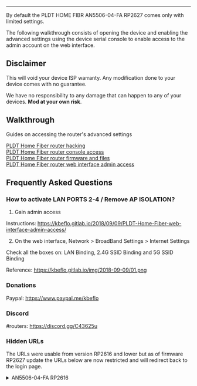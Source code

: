 ---

By default the PLDT HOME FIBR AN5506-04-FA RP2627 comes only with limited settings.

The following walkthrough consists of opening the device and enabling the advanced settings using the device serial console to enable access to the admin account on the web interface.

## Disclaimer

This will void your device ISP warranty. Any modification done to your device comes with no guarantee.

We have no responsibility to any damage that can happen to any of your devices. **Mod at your own risk**.

## Walkthrough

Guides on accessing the router's advanced settings

[PLDT Home Fiber router hacking](https://kbeflo.gitlab.io/2018/05/20/PLDT-Home-Fiber-router-hacking/)<br>
[PLDT Home Fiber router console access](https://kbeflo.gitlab.io/2018/05/20/PLDT-Home-Fiber-router-console-access/)<br>
[PLDT Home Fiber router firmware and files](https://kbeflo.gitlab.io/2018/05/20/PLDT-Home-Fiber-router-firmware-and-files/)<br>
[PLDT Home Fiber router web interface admin access](https://kbeflo.gitlab.io/2018/09/09/PLDT-Home-Fiber-web-interface-admin-access/)

## Frequently Asked Questions

### How to activate LAN PORTS 2-4 / Remove AP ISOLATION?

1. Gain admin access

Instructions: https://kbeflo.gitlab.io/2018/09/09/PLDT-Home-Fiber-web-interface-admin-access/

2. On the web interface, Network > BroadBand Settings > Internet Settings

Check all the boxes on: LAN Binding, 2.4G SSID Binding and 5G SSID Binding

Reference: https://kbeflo.gitlab.io/img/2018-09-09/01.png

### Donations

Paypal: https://www.paypal.me/kbeflo

### Discord

\#routers: https://discord.gg/C43625u

### Hidden URLs

The URLs were usable from version RP2616 and lower but as of firmware RP2627 update the URLs below are now restricted and will redirect back to the login page.

<details>
    <summary>AN5506-04-FA RP2616</summary>

    Hidden from the web interface are the rest of the router's capabilities and advanced settings.

    We just need to enter the right url for the settings you're looking for.

    We need to be logged in before we can do anything else, use your defined password if you already set the admin password.

    Note that you have to log in again if you're idle for a few minutes on the web interface.

        
        username: admin
        password: 1234
        
        http://192.168.1.1/application/ddns.asp		            # Configure DDNS
        http://192.168.1.1/application/dlna.asp                         # Enable or disable DLNA service
        http://192.168.1.1/application/dmz.asp			    # Set host IP to DMZ
        http://192.168.1.1/application/multi_nat.asp                    # Configure Multi NAT
        http://192.168.1.1/application/samba.asp                        # Enable or disable samba service
        http://192.168.1.1/application/ping_diagnosis.asp	            # Network diagnosis. Ping and Traceroute
        http://192.168.1.1/application/port_forwarding.asp              # Configure port forwarding
        http://192.168.1.1/application/port_trigger.asp                 # Configure port trigger
        http://192.168.1.1/application/redirect.asp		            # blank
        http://192.168.1.1/application/upnp.asp			    # Configure UPnP enable/disable

        http://192.168.1.1/help/

        http://192.168.1.1/internet/dhcp_macband.asp                    # blank
        http://192.168.1.1/internet/dhcp_portband.asp                   # blank
        http://192.168.1.1/internet/dhcp_service.asp		    # Enable/disable DHCP functions, configure parameters
        http://192.168.1.1/internet/dhcpv6_portband.asp                 # blank
        http://192.168.1.1/internet/dhcp_userlist.asp		    # Display information about DHCP client, include IP address, MAC address and lease
        http://192.168.1.1/internet/ipv6_static_route.asp               # Configure IPv6 static route
        http://192.168.1.1/internet/lan.asp			            # Setup router IP address and subnet mask
        http://192.168.1.1/internet/pppoe_accout.asp                    # Modify PPPoE account
        http://192.168.1.1/internet/qos.asp                             # blank
        http://192.168.1.1/internet/wan_romania.asp                     # Choose different connection type suitable for your environment.
        http://192.168.1.1/internet/wan_sfu.asp                         # Choose different connection type suitable for your environment.
        http://192.168.1.1/internet/wan_user.asp		            # blank

        http://192.168.1.1/log/log.asp			            # View router logs

        http://192.168.1.1/management/account_admin.asp                 # Configure admin account
        http://192.168.1.1/management/account_self_admin.asp	    # Configure admin account
        http://192.168.1.1/management/account_self_admin_toacs.asp
        http://192.168.1.1/management/down_cfgfile.asp                  # Backup several config files from device to PC as you wish after opening the ftp tool
        http://192.168.1.1/management/ftp_server.asp                    # Configure FTP server
        http://192.168.1.1/management/ntpchecktime.asp                  # Configure time
        http://192.168.1.1/management/reboot.asp	                    # Reboot
        http://192.168.1.1/management/restore.asp             	    # Restore device configuration (!)
        http://192.168.1.1/management/update.asp	                    # Upgrade firmware (!)

        http://192.168.1.1/menu/

        http://192.168.1.1/ont_auth/sncfg.asp                           # Modify the ONU authentication-related parameters to authenticate the OLT
        http://192.168.1.1/security/acl.asp                             # Configure ACL enable/disable, and enabled rules
        http://192.168.1.1/security/ddos.asp		            # Enable/disable DDOS
        http://192.168.1.1/security/dhcp_filter.asp                     # Blocking the MAC address to get the DHCP
        http://192.168.1.1/security/firewall_enable.asp		    # Configure firewall enable/disable
        http://192.168.1.1/security/https_enable.asp		    # Enable/disable Https
        http://192.168.1.1/security/ip_filter.asp		            # Filter ipv4 if firewall is enabled
        http://192.168.1.1/security/ipv6_filter.asp		            # Filter ipv6 if firewall is enabled
        http://192.168.1.1/security/macaddr_filter.asp		    # Filter mac addresses if firewall is enabled
        http://192.168.1.1/security/macaddr_v6_filter.asp               # Filter mac addresses if firewall is enabled
        http://192.168.1.1/security/parental_control.asp	            # Parental Control
        http://192.168.1.1/security/port_scan.asp		            # Configure Anti Port Scan enable/disable
        http://192.168.1.1/security/qos_enable.asp                      # Enable/disable Route QOS
        http://192.168.1.1/security/remote_control.asp		    # Access the web interface through WAN (!)
        http://192.168.1.1/security/route_qos.asp                       # Configure Route QOS
        http://192.168.1.1/security/url_filter.asp		            # Filter urls if firewall is enabled
        http://192.168.1.1/security/wan_acl.asp                         # Configure network access control based on internet WAN port
        http://192.168.1.1/security/wps.asp                             # Configure WPS

        http://192.168.1.1/state/deviceInfor.asp		            # Device information
        http://192.168.1.1/state/lan_state.asp			    # LAN state
        http://192.168.1.1/state/lan_state_count.asp                    # Query the state of LAN port
        http://192.168.1.1/state/opt_power.asp			    # Optical power state
        http://192.168.1.1/state/pon_info.asp                           # Query information of PON interface
        http://192.168.1.1/state/voip_auth_status.asp		    # VoIP state
        http://192.168.1.1/state/wan_state.asp			    # WAN interface state
        http://192.168.1.1/state/wan_state_user.asp                     # WAN interface state
        http://192.168.1.1/state/wireless_state.asp		            # Wireless state
        http://192.168.1.1/state/wireless_state_5g.asp	       	    # Wireless 5GHz state

        http://192.168.1.1/tr069/tr069.asp                              # Configure the url, username, password, connectionRequestUsername, connectionRequestPassword of TR069 basic settings (!)

        http://192.168.1.1/voip/

        http://192.168.1.1/wireless/basic.asp			    # Configure wireless settings
        http://192.168.1.1/wireless/basic_5g.asp		            # Configure wireless 5GHz settings
        http://192.168.1.1/wireless/security_romania.asp      	    # Configure wireless password and encryption
        http://192.168.1.1/wireless/security.asp		            # Configure wireless password and encryption
        http://192.168.1.1/wireless/security_5g.asp		            # Configure wireless 5GHz password and encryption
        http://192.168.1.1/wireless/wifimaclist.asp		            # WIFI clients list
        http://192.168.1.1/wireless/wifipowerctrl.asp		    # Set WIFI power and the number of WIFI access here
        http://192.168.1.1/wireless/wifipowerctrl_5g.asp                # Set WIFI power and the number of WIFI access here

        # Resource files

        http://192.168.1.1/js/utils.js
        http://192.168.1.1/js/checkValue.js
        http://192.168.1.1/js/versionControl.js
        http://192.168.1.1/js/jquery.js
        http://192.168.1.1/js/menu_tips.js
        http://192.168.1.1/js/frame_romania.js
        http://192.168.1.1/js/menuparse.js
        http://192.168.1.1/js/ajaxupload.3.2.js
        http://192.168.1.1/js/frame_3bb.js
        http://192.168.1.1/js/wan.js
        http://192.168.1.1/js/wifibasic.js

        http://192.168.1.1/lang/b28n.js
        http://192.168.1.1/lang/en/account.xml
        http://192.168.1.1/lang/en/firewall.xml
        http://192.168.1.1/lang/en/internet.xml
        http://192.168.1.1/lang/en/log.xml
        http://192.168.1.1/lang/en/menu.xml
        http://192.168.1.1/lang/en/restore.xml
        http://192.168.1.1/lang/en/state.xml
        http://192.168.1.1/lang/en/wireless.xml
        http://192.168.1.1/lang/en/errorpage.xml

        http://192.168.1.1/menu/sfu/ph_pldt/hisi5116/voip_dualwifi/sip/1.xml
        http://192.168.1.1/menu/hgu/ecuador/voipwifi/sip/1.xml
        http://192.168.1.1/menu/hgu/romania/voipwifi/sip/1.xml

        http://192.168.1.1/style/frame_pldt.css
        http://192.168.1.1/style/style.css
        http://192.168.1.1/style/frame_romania.css
        

</details>
